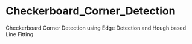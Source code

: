 # Checkerboard_Corner_Detection
Checkerboard Corner Detection using Edge Detection and Hough based Line Fitting
